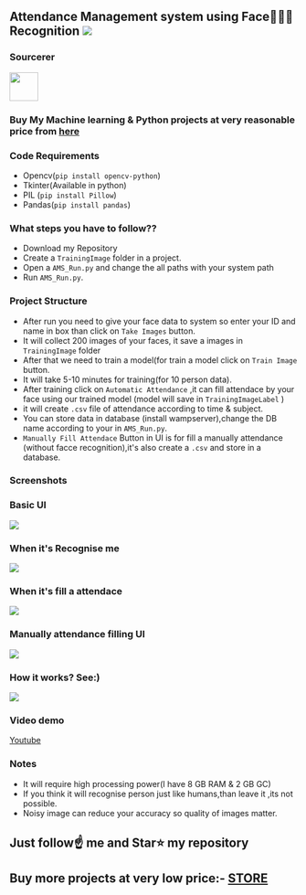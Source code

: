 ##  Attendance Management system using Face👦🏻👧 Recognition [![](https://img.shields.io/github/license/sourcerer-io/hall-of-fame.svg)](https://github.com/Spidy20/Attendace_management_system/blob/master/LICENSE)

### Sourcerer
<a href="https://sourcerer.io/spidy20"><img src="https://avatars2.githubusercontent.com/u/42056100?v=4" height="50px" width="50px" alt=""/></a>
### Buy My Machine learning & Python projects at very reasonable price from [here](https://www.instamojo.com/kushalbhavsar1820/)

### Code Requirements
- Opencv(`pip install opencv-python`)
- Tkinter(Available in python)
- PIL (`pip install Pillow`)
- Pandas(`pip install pandas`)

### What steps you have to follow??
- Download my Repository 
- Create a `TrainingImage` folder in a project.
- Open a `AMS_Run.py` and change the all paths with your system path
- Run `AMS_Run.py`.

### Project Structure

- After run you need to give your face data to system so enter your ID and name in box than click on `Take Images` button.
- It will collect 200 images of your faces, it save a images in `TrainingImage` folder
- After that we need to train a model(for train a model click on `Train Image` button.
- It will take 5-10 minutes for training(for 10 person data).
- After training click on `Automatic Attendance` ,it can fill attendace by your face using our trained model (model will save in `TrainingImageLabel` )
- it will create `.csv` file of attendance according to time & subject.
- You can store data in database (install wampserver),change the DB name according to your in `AMS_Run.py`.
- `Manually Fill Attendace` Button in UI is for fill a manually attendance (without facce recognition),it's also create a `.csv` and store in a database.

### Screenshots

### Basic UI
<img src="https://github.com/Spidy20/Attendace_management_system/blob/master/Screenshot%20(43).png">

### When it's Recognise me
<img src="https://github.com/Spidy20/Attendace_management_system/blob/master/Screenshot%20(41).png">

### When it's fill a attendace
<img src="https://github.com/Spidy20/Attendace_management_system/blob/master/Screenshot%20(42).png">

### Manually attendance filling UI
<img src="https://github.com/Spidy20/Attendace_management_system/blob/master/Screenshot%20(44).png">


### How it works? See:)

<img src="https://github.com/Spidy20/Attendace_management_system/blob/master/AMS.gif">

### Video demo

[Youtube](https://www.youtube.com/watch?v=dXViSRRydRs)


### Notes
- It will require high processing power(I have 8 GB RAM & 2 GB GC)
- If you think it will recognise person just like humans,than leave it ,its not possible.
- Noisy image can reduce your accuracy so quality of images matter.

## Just follow☝️ me and Star⭐ my repository 

## Buy more projects at very low price:- [STORE](https://www.instamojo.com/kushalbhavsar1820)
